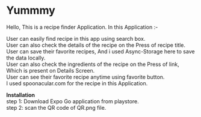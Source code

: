 # Yummmy

Hello, This is a recipe finder Application.
In this Application :-

User can easily find recipe in this app using search box.<br>
User can also check the details of the recipe on the Press of recipe title.<br>
User can save their favorite recipes, And i used Async-Storage here to save the data locally.<br>
User can also check the ingredients of the recipe on the Press of link, Which is present on Details Screen.<br>
User can see their favorite recipe anytime using favorite button.<br>
I used spoonacular.com for the recipe in this Application. 


<b>Installation</b><br>
step 1: Download Expo Go application from playstore. <br>
step 2: scan the QR code of QR.png file.
